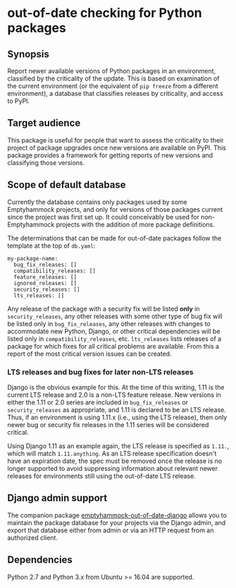 # out-of-date checking for Python packages

## Synopsis

Report newer available versions of Python packages in an environment, classified
by the criticality of the update.  This is based on examination of the current
environment (or the equivalent of `pip freeze` from a different environment), a
database that classifies releases by criticality, and access to PyPI.

## Target audience

This package is useful for people that want to assess the criticality to their
project of package upgrades once new versions are available on PyPI.  This
package provides a framework for getting reports of new versions and classifying
those versions.

## Scope of default database

Currently the database contains only packages used by some Emptyhammock projects,
and only for versions of those packages current since the project was first set up.
It could conceivably be used for non-Emptyhammock projects with the addition of
more package definitions.

The determinations that can be made for out-of-date packages follow the template
at the top of `db.yaml`:

```
my-package-name:
  bug_fix_releases: []
  compatibility_releases: []
  feature_releases: []
  ignored_releases: []
  security_releases: []
  lts_releases: []
```

Any release of the package with a security fix will be listed **only** in
`security_releases`, any other releases with some other type of bug fix
will be listed only in `bug_fix_releases`, any other releases with changes to
accommodate new Python, Django, or other critical dependencies will be
listed only in `compatibility_releases`, etc.  `lts_releases` lists releases
of a package for which fixes for all critical problems are available.  From
this a report of the most critical version issues can be created.

### LTS releases and bug fixes for later non-LTS releases

Django is the obvious example for this.  At the time of this writing, 1.11 is
the current LTS release and 2.0 is a non-LTS feature release.  New versions in
either the 1.11 or 2.0 series are included in `bug_fix_releases` or
`security_releases` as appropriate, and 1.11 is declared to be an LTS release.
Thus, if an environment is using 1.11.x (i.e., using the LTS release), then
only newer bug or security fix releases in the 1.11 series will be considered
critical.

Using Django 1.11 as an example again, the LTS release is specified as `1.11.`,
which will match `1.11.anything`.  As an LTS release specification doesn't have
an expiration date, the spec must be removed once the release is no longer
supported to avoid suppressing information about relevant newer releases for
environments still using the out-of-date LTS release.

## Django admin support

The companion package [emptyhammock-out-of-date-django](https://github.com/trawick/emptyhammock-out-of-date-django)
allows you to maintain the package database for your projects via the Django
admin, and export that database either from admin or via an HTTP request from
an authorized client.

## Dependencies

Python 2.7 and Python 3.x from Ubuntu >= 16.04 are supported.
